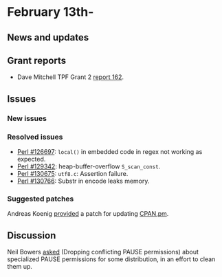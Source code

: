 # February 13th-

## News and updates


## Grant reports

* Dave Mitchell TPF Grant 2
  [report 162](http://nntp.perl.org/group/perl.perl5.porters/243026).

## Issues

### New issues

### Resolved issues

* [Perl #126697](http://rt.perl.org/Ticket/Display.html?id=126697):
  `local()` in embedded code in regex not working as expected.
* [Perl #129342](http://rt.perl.org/Ticket/Display.html?id=129342):
  heap-buffer-overflow `S_scan_const`.
* [Perl #130675](http://rt.perl.org/Ticket/Display.html?id=130675):
  `utf8.c`: Assertion failure.
* [Perl #130766](http://rt.perl.org/Ticket/Display.html?id=130766):
  Substr in encode leaks memory.

### Suggested patches

Andreas Koenig
[provided](http://nntp.perl.org/group/perl.perl5.porters/243046)
a patch for updating [CPAN.pm](http://metacpan.org/pod/CPAN).

## Discussion

Neil Bowers
[asked](http://nntp.perl.org/group/perl.perl5.porters/242988) (Dropping
conflicting PAUSE permissions) about specialized PAUSE permissions for
some distribution, in an effort to clean them up.
